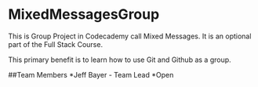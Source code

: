 # MixedMessagesGroup
This is Group Project in Codecademy call Mixed Messages. It is an optional part of the Full Stack Course.

This primary benefit is to learn how to use Git and Github as a group.

##Team Members
*Jeff Bayer - Team Lead
*Open
